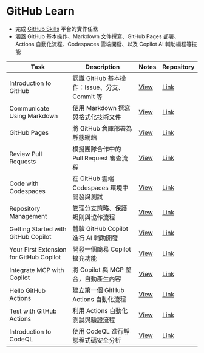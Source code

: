 # GitHub Learn

- 完成 [GitHub Skills](https://learn.github.com/skills) 平台的實作任務  
- 涵蓋 GitHub 基本操作、Markdown 文件撰寫、GitHub Pages 部署、Actions 自動化流程、Codespaces 雲端開發、以及 Copilot AI 輔助編程等技能

| Task | Description | Notes | Repository |
|------|------|------|----------|
| Introduction to GitHub | 認識 GitHub 基本操作：Issue、分支、Commit 等 | [View](https://github.com/zoelinsg/bootcamp-projects/tree/main/GitHubLearn/skills-introduction-to-github.md) | [Link](https://github.com/zoelinsg/skills-introduction-to-github) |
| Communicate Using Markdown | 使用 Markdown 撰寫與格式化技術文件 | [View](https://github.com/zoelinsg/bootcamp-projects/tree/main/GitHubLearn/skills-communicate-using-markdown.md) | [Link](https://github.com/zoelinsg/skills-communicate-using-markdown) |
| GitHub Pages | 將 GitHub 倉庫部署為靜態網站 | [View](https://github.com/zoelinsg/bootcamp-projects/tree/main/GitHubLearn/skills-github-pages.md) | [Link](https://github.com/zoelinsg/skills-github-pages) |
| Review Pull Requests | 模擬團隊合作中的 Pull Request 審查流程 | [View](https://github.com/zoelinsg/bootcamp-projects/tree/main/GitHubLearn/skills-review-pull-requests.md) | [Link](https://github.com/zoelinsg/skills-review-pull-requests) |
| Code with Codespaces | 在 GitHub 雲端 Codespaces 環境中開發與測試 | [View](https://github.com/zoelinsg/bootcamp-projects/tree/main/GitHubLearn/skills-code-with-codespaces.md) | [Link](https://github.com/zoelinsg/skills-code-with-codespaces) |
| Repository Management | 管理分支策略、保護規則與協作流程 | [View](https://github.com/zoelinsg/bootcamp-projects/tree/main/GitHubLearn/skills-introduction-to-repository-management.md) | [Link](https://github.com/zoelinsg/skills-introduction-to-repository-management) |
| Getting Started with GitHub Copilot | 體驗 GitHub Copilot 進行 AI 輔助開發 | [View](https://github.com/zoelinsg/bootcamp-projects/tree/main/GitHubLearn/skills-getting-started-with-github-copilot.md) | [Link](https://github.com/zoelinsg/skills-getting-started-with-github-copilot) |
| Your First Extension for GitHub Copilot | 開發一個簡易 Copilot 擴充功能 | [View](https://github.com/zoelinsg/bootcamp-projects/tree/main/GitHubLearn/skills-your-first-extension-for-github-copilot.md) | [Link](https://github.com/zoelinsg/skills-your-first-extension-for-github-copilot) |
| Integrate MCP with Copilot | 將 Copilot 與 MCP 整合，自動產生內容 | [View](https://github.com/zoelinsg/bootcamp-projects/tree/main/GitHubLearn/skills-integrate-mcp-with-copilot.md) | [Link](https://github.com/zoelinsg/skills-integrate-mcp-with-copilot) |
| Hello GitHub Actions | 建立第一個 GitHub Actions 自動化流程 | [View](https://github.com/zoelinsg/bootcamp-projects/tree/main/GitHubLearn/skills-hello-github-actions.md) | [Link](https://github.com/zoelinsg/skills-hello-github-actions) |
| Test with GitHub Actions | 利用 Actions 自動化測試與驗證流程 | [View](https://github.com/zoelinsg/bootcamp-projects/tree/main/GitHubLearn/skills-test-with-actions.md) | [Link](https://github.com/zoelinsg/skills-test-with-actions) |
| Introduction to CodeQL | 使用 CodeQL 進行靜態程式碼安全分析 | [View](https://github.com/zoelinsg/bootcamp-projects/tree/main/GitHubLearn/skills-introduction-to-codeql.md) | [Link](https://github.com/zoelinsg/skills-introduction-to-codeql) |
